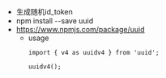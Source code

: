 + 生成随机id_token
+ npm install --save uuid
+ https://www.npmjs.com/package/uuid
  - usage
    ```
    import { v4 as uuidv4 } from 'uuid';

    uuidv4();
    ```
  